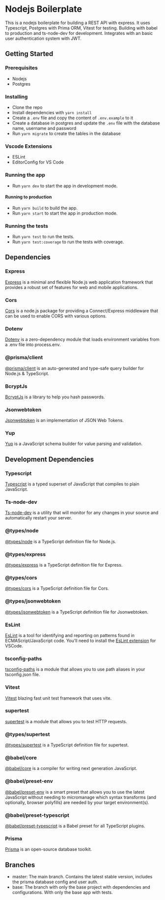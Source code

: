 # Nodejs Boilerplate
This is a nodejs boilerplate for building a REST API with express. It uses Typescript, Postgres with Prima ORM, Vitest for testing. Building with babel to production and ts-node-dev for development. Integrates with an basic user authentication system with JWT.

## Getting Started
### Prerequisites
- Nodejs
- Postgres

### Installing
- Clone the repo
- Install dependencies with `yarn install`
- Create a `.env` file and copy the content of `.env.example` to it
- Create a database in postgres and update the `.env` file with the database name, username and password
- Run `yarn migrate` to create the tables in the database

### Vscode Extensions
- ESLint
- EditorConfig for VS Code

### Running the app
- Run `yarn dev` to start the app in development mode.

#### Running to production
- Run `yarn build` to build the app.
- Run `yarn start` to start the app in production mode.

### Running the tests
- Run `yarn test` to run the tests.
- Run `yarn test:coverage` to run the tests with coverage.

## Dependencies
### Express
[Express](https://expressjs.com/) is a minimal and flexible Node.js web application framework that provides a robust set of features for web and mobile applications.

### Cors
[Cors](https://www.npmjs.com/package/cors) is a node.js package for providing a Connect/Express middleware that can be used to enable CORS with various options.

### Dotenv
[Dotenv](https://www.npmjs.com/package/dotenv) is a zero-dependency module that loads environment variables from a .env file into process.env.

### @prisma/client
[@prisma/client](https://www.prisma.io/) is an auto-generated and type-safe query builder for Node.js & TypeScript.

### BcryptJs
[BcryptJs](https://www.npmjs.com/package/bcryptjs) is a library to help you hash passwords.

### Jsonwebtoken
[Jsonwebtoken](https://www.npmjs.com/package/jsonwebtoken) is an implementation of JSON Web Tokens.

### Yup
[Yup](https://www.npmjs.com/package/yup) is a JavaScript schema builder for value parsing and validation.

## Development Dependencies
### Typescript
[Typescript](https://www.typescriptlang.org/) is a typed superset of JavaScript that compiles to plain JavaScript.

### Ts-node-dev
[Ts-node-dev](https://www.npmjs.com/package/ts-node-dev) is a utility that will monitor for any changes in your source and automatically restart your server.

### @types/node
[@types/node](https://www.npmjs.com/package/@types/node) is a TypeScript definition file for Node.js.

### @types/express
[@types/express](https://www.npmjs.com/package/@types/express) is a TypeScript definition file for Express.

### @types/cors
[@types/cors](https://www.npmjs.com/package/@types/cors) is a TypeScript definition file for Cors.

### @types/jsonwebtoken
[@types/jsonwebtoken](https://www.npmjs.com/package/@types/jsonwebtoken) is a TypeScript definition file for Jsonwebtoken.

### EsLint
[EsLint](https://eslint.org/) is a tool for identifying and reporting on patterns found in ECMAScript/JavaScript code. You'll need to install the [EsLint extension](https://marketplace.visualstudio.com/items?itemName=dbaeumer.vscode-eslint) for VSCode.

### tsconfig-paths
[tsconfig-paths](https://www.npmjs.com/package/tsconfig-paths) is a module that allows you to use path aliases in your tsconfig.json file.

### Vitest
[Vitest](https://vitest.dev/) blazing fast unit test framework that uses vite.

### supertest
[supertest](https://www.npmjs.com/package/supertest) is a module that allows you to test HTTP requests.

### @types/supertest
[@types/supertest](https://www.npmjs.com/package/@types/supertest) is a TypeScript definition file for supertest.

### @babel/core
[@babel/core](https://babeljs.io/docs/en/babel-core) is a compiler for writing next generation JavaScript.

### @babel/preset-env
[@babel/preset-env](https://babeljs.io/docs/en/babel-preset-env) is a smart preset that allows you to use the latest JavaScript without needing to micromanage which syntax transforms (and optionally, browser polyfills) are needed by your target environment(s).

### @babel/preset-typescript
[@babel/preset-typescript](https://babeljs.io/docs/en/babel-preset-typescript) is a Babel preset for all TypeScript plugins.


### Prisma
[Prisma](https://www.prisma.io/) is an open-source database toolkit.

## Branches
- master: The main branch. Contains the latest stable version, includes the prisma database config and user auth.
- base: The branch with only the base project with dependencies and configurations. With only the base app with tests.

